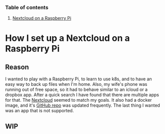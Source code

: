 ### Table of contents

1. [Nextcloud on a Raspberry Pi](https://github.com/alex-d-bondarev/SashaBondarev#how-i-set-up-a-nextcloud-on-a-raspberry-pi)

# How I set up a Nextcloud on a Raspberry Pi
## Reason
I wanted to play with a Raspberry Pi, to learn to use k8s, and to have an easy way to back up files when I'm home. 
Also, my wife's phone was running out of free space, so it had to behave similar to an icloud or a dropbox app. 
After a quick search I have found that there are multiple apps for that. 
The [Nextcloud](https://nextcloud.com) seemed to match my goals. 
It also had a docker image, and it's [GitHub repo](https://github.com/nextcloud) was updated frequently.
The last thing I wanted was an app that is not supported.

## WIP